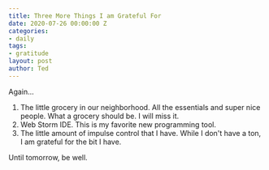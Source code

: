 ```yaml
---
title: Three More Things I am Grateful For
date: 2020-07-26 00:00:00 Z
categories:
- daily
tags:
- gratitude
layout: post
author: Ted
---
```


Again...

1. The little grocery in our neighborhood. All the essentials and super nice people. What a grocery should be. I will miss it.   
1. Web Storm IDE. This is my favorite new programming tool.
1. The little amount of impulse control that I have. While I don't have a ton, I am grateful for the bit I have.

Until tomorrow, be well.
